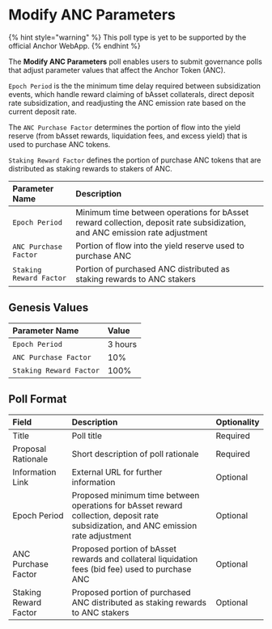 # Modify ANC Parameters

{% hint style="warning" %}
This poll type is yet to be supported by the official Anchor WebApp.
{% endhint %}

The **Modify ANC Parameters** poll enables users to submit governance polls that adjust parameter values that affect the Anchor Token \(ANC\).

 `Epoch Period` is the the minimum time delay required between subsidization events, which handle reward claiming of bAsset collaterals, direct deposit rate subsidization, and readjusting the ANC emission rate based on the current deposit rate.

The `ANC Purchase Factor` determines the portion of flow into the yield reserve (from bAsset rewards, liquidation fees, and excess yield) that is used to purchase ANC tokens.

`Staking Reward Factor` defines the portion of purchase ANC tokens that are distributed as staking rewards to stakers of ANC.

| Parameter Name | Description |
| :--- | :--- |
| `Epoch Period` | Minimum time between operations for bAsset reward collection, deposit rate subsidization, and ANC emission rate adjustment |
| `ANC Purchase Factor` | Portion of flow into the yield reserve used to purchase ANC |
| `Staking Reward Factor` | Portion of purchased ANC distributed as staking rewards to ANC stakers |

## Genesis Values

| Parameter Name | Value |
| :--- | :--- |
| `Epoch Period` | 3 hours |
| `ANC Purchase Factor` | 10% |
| `Staking Reward Factor` | 100% |

## Poll Format

| Field | Description | Optionality |
| :--- | :--- | :--- |
| Title | Poll title | Required |
| Proposal Rationale | Short description of poll rationale | Required |
| Information Link | External URL for further information | Optional |
| Epoch Period | Proposed minimum time between operations for bAsset reward collection, deposit rate subsidization, and ANC emission rate adjustment | Optional |
| ANC Purchase Factor | Proposed portion of bAsset rewards and collateral liquidation fees \(bid fee\) used to purchase ANC | Optional |
| Staking Reward Factor | Proposed portion of purchased ANC distributed as staking rewards to ANC stakers | Optional |

